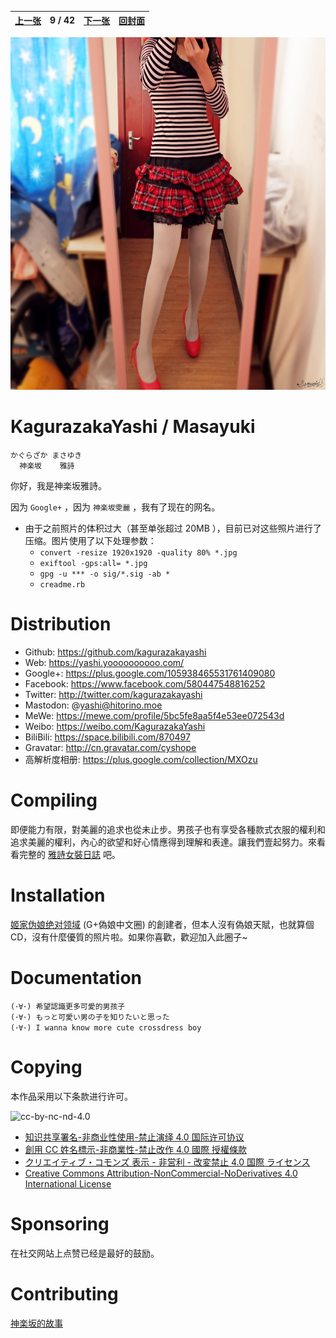 | [上一张](https://github.com/komeiji-satori/Dress/blob/master/KagurazakaYashi/md/IMG_6977E.jpg.md) | 9 / 42 | [下一张](https://github.com/komeiji-satori/Dress/blob/master/KagurazakaYashi/md/SAM0206Yashi20150312.jpg.md) | [回封面](https://github.com/komeiji-satori/Dress/blob/master/KagurazakaYashi/README.md) |
| ------: | :------: | :------ | :------: |

![SAM0196Yashi20131215.jpg](https://github.com/komeiji-satori/Dress/blob/master/KagurazakaYashi/SAM0196Yashi20131215.jpg?raw=true)

# KagurazakaYashi / Masayuki

```
かぐらざか まさゆき
  神楽坂    雅詩
```

你好，我是神楽坂雅詩。

因为 `Google+` ，因为 `神楽坂雯麗` ，我有了现在的网名。

- 由于之前照片的体积过大（甚至单张超过 20MB ），目前已对这些照片进行了压缩。图片使用了以下处理参数：
  - `convert -resize 1920x1920 -quality 80% *.jpg`
  - `exiftool -gps:all= *.jpg`
  - `gpg -u *** -o sig/*.sig -ab *`
  - `creadme.rb`

# Distribution

- Github: <https://github.com/kagurazakayashi>
- Web: <https://yashi.yoooooooooo.com/>
- Google+: <https://plus.google.com/105938465531761409080>
- Facebook: <https://www.facebook.com/580447548816252>
- Twitter: <http://twitter.com/kagurazakayashi>
- Mastodon: @yashi@hitorino.moe
- MeWe: <https://mewe.com/profile/5bc5fe8aa5f4e53ee072543d>
- Weibo: <https://weibo.com/KagurazakaYashi>
- BiliBili: <https://space.bilibili.com/870497>
- Gravatar: <http://cn.gravatar.com/cyshope>
- 高解析度相册: <https://plus.google.com/collection/MXOzu>

# Compiling

即便能力有限，對美麗的追求也從未止步。男孩子也有享受各種款式衣服的權利和追求美麗的權利，內心的欲望和好心情應得到理解和表達。讓我們壹起努力。來看看完整的 [雅詩女裝日誌](https://plus.google.com/collection/MXOzu) 吧。

# Installation

[姬家伪娘绝对领域](https://plus.google.com/communities/101596765407994278847) (G+偽娘中文圈) 的創建者，但本人沒有偽娘天賦，也就算個CD，沒有什麼優質的照片啦。如果你喜歡，歡迎加入此圈子~

# Documentation

```
(･∀･) 希望認識更多可愛的男孩子
(･∀･) もっと可愛い男の子を知りたいと思った
(･∀･) I wanna know more cute crossdress boy
```

# Copying

本作品采用以下条款进行许可。

![cc-by-nc-nd-4.0](https://i.creativecommons.org/l/by-nc-nd/4.0/88x31.png)

- [知识共享署名-非商业性使用-禁止演绎 4.0 国际许可协议](http://creativecommons.org/licenses/by-nc-nd/4.0/?lang=zh)
- [創用 CC 姓名標示-非商業性-禁止改作 4.0 國際 授權條款](http://creativecommons.org/licenses/by-nc-nd/4.0/?lang=zh_TW)
- [クリエイティブ・コモンズ 表示 - 非営利 - 改変禁止 4.0 国際 ライセンス](http://creativecommons.org/licenses/by-nc-nd/4.0/?lang=ja)
- [Creative Commons Attribution-NonCommercial-NoDerivatives 4.0 International License](http://creativecommons.org/licenses/by-nc-nd/4.0/?lang=en)

# Sponsoring

在社交网站上点赞已经是最好的鼓励。

# Contributing

[神楽坂的故事](https://www.yoooooooooo.com/yashi/4921)
